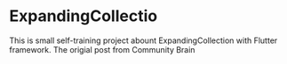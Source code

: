# ExpandingCollectio
This is small self-training project abount ExpandingCollection with Flutter framework. The origial post from Community Brain 
